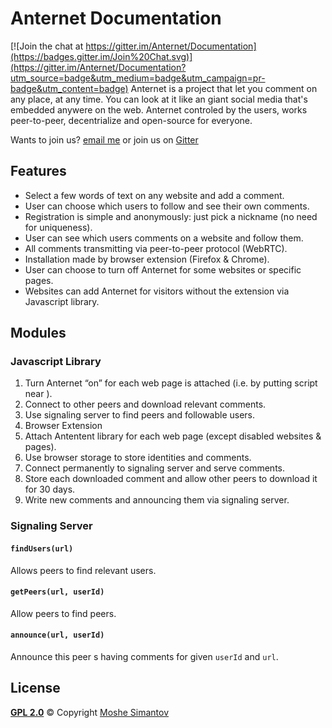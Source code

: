 # Anternet Documentation

[![Join the chat at https://gitter.im/Anternet/Documentation](https://badges.gitter.im/Join%20Chat.svg)](https://gitter.im/Anternet/Documentation?utm_source=badge&utm_medium=badge&utm_campaign=pr-badge&utm_content=badge)
Anternet is a project that let you comment on any place, at any time.
You can look at it like an giant social media that's embedded anywere on the web. Anternet controled by the users, works peer-to-peer, decentrialize and open-source for everyone.

Wants to join us? [email me](mailto:ms@development.co.il) or join us on [Gitter](https://gitter.im/Anternet/Documentation)

## Features
* Select a few words of text on any website and add a comment.
* User can choose which users to follow and see their own comments.
* Registration is simple and anonymously: just pick a nickname (no need for uniqueness).
* User can see which users comments on a website and follow them.
* All comments transmitting via peer-to-peer protocol (WebRTC).
* Installation made by browser extension (Firefox & Chrome).
* User can choose to turn off Anternet for some websites or specific pages.
* Websites can add Anternet for visitors without the extension via Javascript library.

## Modules

### Javascript Library
  1. Turn Anternet “on” for each web page is attached (i.e. by putting script near </body>).
  2. Connect to other peers and download relevant comments.
  3. Use signaling server to find peers and followable users.
  4. Browser Extension
  5. Attach Antentent library for each web page (except disabled websites & pages).
  6. Use browser storage to store identities and comments.
  7. Connect permanently to signaling server and serve comments.
  8. Store each downloaded comment and allow other peers to download it for 30 days.
  9. Write new comments and announcing them via signaling server.

### Signaling Server
#### `findUsers(url)`
Allows peers to find relevant users.

#### `getPeers(url, userId)`
Allow peers to find peers.

#### `announce(url, userId)`
Announce this peer s having comments for given `userId` and `url`.


## License

[**GPL 2.0**](LICENSE) © Copyright [Moshe Simantov](https://github.com/moshest)
